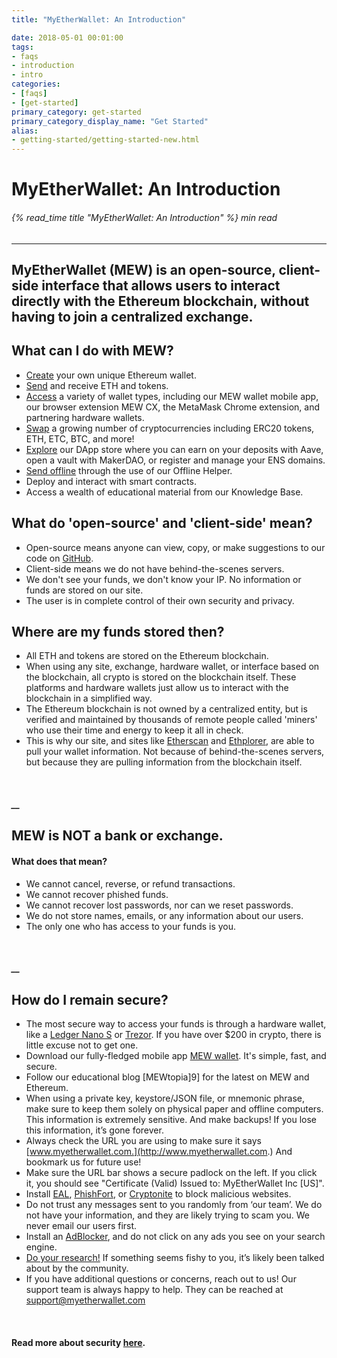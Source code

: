 ```yaml
---
title: "MyEtherWallet: An Introduction"

date: 2018-05-01 00:01:00
tags:
- faqs
- introduction
- intro
categories:
- [faqs]
- [get-started]
primary_category: get-started
primary_category_display_name: "Get Started"
alias:
- getting-started/getting-started-new.html
---
```


# **MyEtherWallet: An Introduction**

###### {% read_time title "MyEtherWallet: An Introduction" %} min read

* * *

## MyEtherWallet (MEW) is an open-source, client-side interface that allows users to interact directly with the Ethereum blockchain, without having to join a centralized exchange.

## **What can I do with MEW?**

-   [Create][1] your own unique Ethereum wallet.
-   [Send][2] and receive ETH and tokens.
-   [Access][3] a variety of wallet types, including our MEW wallet mobile app, our browser extension MEW CX, the MetaMask Chrome extension, and partnering hardware wallets.
-   [Swap][4] a growing number of cryptocurrencies including ERC20 tokens, ETH, ETC, BTC, and more!
-   [Explore][6] our DApp store where you can earn on your deposits with Aave, open a vault with MakerDAO, or register and manage your ENS domains. 
-   [Send offline][7] through the use of our Offline Helper.
-   Deploy and interact with smart contracts.
-   Access a wealth of educational material from our Knowledge Base.

## **What do 'open-source' and 'client-side' mean?**

-   Open-source means anyone can view, copy, or make suggestions to our code on [GitHub][5].
-   Client-side means we do not have behind-the-scenes servers.
-   We don't see your funds, we don't know your IP. No information or funds are stored on our site.
-   The user is in complete control of their own security and privacy.

## **Where are my funds stored then?**

-   All ETH and tokens are stored on the Ethereum blockchain.
-   When using any site, exchange, hardware wallet, or interface based on the blockchain, all crypto is stored on the blockchain itself. These platforms and hardware wallets just allow us to interact with the blockchain in a simplified way.
-   The Ethereum blockchain is not owned by a centralized entity, but is verified and maintained by thousands of remote people called 'miners' who use their time and energy to keep it all in check.
-   This is why our site, and sites like [Etherscan][etherscan] and [Ethplorer][ethplorer], are able to pull your wallet information. Not because of behind-the-scenes servers, but because they are pulling information from the blockchain itself. 

<br>

##### \_\_

## **MEW is NOT a bank or exchange.**

#### **What does that mean?**

-   We cannot cancel, reverse, or refund transactions.
-   We cannot recover phished funds.
-   We cannot recover lost passwords, nor can we reset passwords.
-   We do not store names, emails, or any information about our users.
-   The only one who has access to your funds is you. 

<br>

##### \_\_

## **How do I remain secure?**

-   The most secure way to access your funds is through a hardware wallet, like a [Ledger Nano S][ledger] or [Trezor][trezor]. If you have over $200 in crypto, there is little excuse not to get one.
-   Download our fully-fledged mobile app [MEW wallet][8]. It's simple, fast, and secure.
-   Follow our educational blog [MEWtopia]9] for the latest on MEW and Ethereum.
-   When using a private key, keystore/JSON file, or mnemonic phrase, make sure to keep them solely on physical paper and offline computers. This information is extremely sensitive. And make backups! If you lose this information, it’s gone forever.
-   Always check the URL you are using to make sure it says [www.myetherwallet.com.](http://www.myetherwallet.com.) And bookmark us for future use!
-   Make sure the URL bar shows a secure padlock on the left. If you click it, you should see "Certificate (Valid) Issued to: MyEtherWallet Inc [US]".
-   Install [EAL][EAL], [PhishFort][PhishFort], or [Cryptonite][Cryptonite] to block malicious websites.
-   Do not trust any messages sent to you randomly from ‘our team’. We do not have your information, and they are likely trying to scam you. We never email our users first. 
-   Install an [AdBlocker][13], and do not click on any ads you see on your search engine.
-   [Do your research!][14] If something seems fishy to you, it’s likely been talked about by the community.
-   If you have additional questions or concerns, reach out to us! Our support team is always happy to help. They can be reached at [support@myetherwallet.com](mailto:support@myetherwallet.com)

<br>

#### **Read more about security [here][15].**

[1]: /@@@@@@/getting-started/how-to-create-a-wallet/

[2]: /@@@@@@/transactions/how-to-send-a-transaction/

[3]: /@@@@@@/getting-started/how-to-access-your-wallet/

[4]: /@@@@@@/swap/swapping-via-kyber-bity-changelly/

[5]: https://github.com/MyEtherWallet

[6]: /@@@@@@/dapps/using_makerdao/

[7]: /@@@@@@/offline/using-mew-offline/

[8]: https://www.mewwallet.com/

[9]: https://www.mewtopia.com/

[etherscan]: https://etherscan.io/

[ethplorer]: https://ethplorer.io

[ledger]: https://www.ledger.com/?r=fa4b

[trezor]: https://trezor.io/?offer_id=12&aff_id=2029

[EAL]: https://chrome.google.com/webstore/detail/etheraddresslookup/pdknmigbbbhmllnmgdfalmedcmcefdfn

[PhishFort]: https://chrome.google.com/webstore/detail/phishfort-protect/bdiohckpogchppdldbckcdjlklanhkfc

[Cryptonite]: https://chrome.google.com/webstore/detail/cryptonite-by-metacert/keghdcpemohlojlglbiegihkljkgnige

[13]: https://chrome.google.com/webstore/detail/ublock-origin/cjpalhdlnbpafiamejdnhcphjbkeiagm?hl=en

[14]: http://google.com

[15]: /@@@@@@/security-and-privacy/pro-tips-how-to-avoid-phishing-scams/

[kb]: https://kb.myetherwallet.com/
